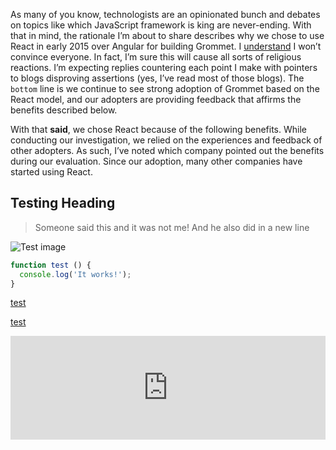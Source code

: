 As many of you know, technologists are an opinionated bunch and debates on topics like which JavaScript framework is king are never-ending. With that in mind, the rationale I’m about to share describes why we chose to use React in early 2015 over Angular for building Grommet. I [understand](http://grommet.io) I won’t convince everyone. In fact, I’m sure this will cause all sorts of religious reactions. I’m expecting replies countering each point I make with pointers to blogs disproving assertions (yes, I’ve read most of those blogs). The `bottom` line is we continue to see strong adoption of Grommet based on the React model, and our adopters are providing feedback that affirms the benefits described below.

With that **said**, we chose React because of the following benefits.  While conducting our investigation, we relied on the experiences and feedback of other adopters. As such, I’ve noted which company pointed out the benefits during our evaluation.  Since our adoption, many other companies have started using React.

## Testing Heading

> Someone said this and it was not me!
And he also did in a new line

![Test image](IMG_1228.jpg)

```js
function test () {
  console.log('It works!');
}
```

[test](http://www.google.com)

[test](/post/2016/03/07/2016-responsive-design-trends)

<iframe width="100%" height="166" scrolling="no" frameborder="no" src="https://w.soundcloud.com/player/?url=http%3A%2F%2Fapi.soundcloud.com%2Ftracks%2F248366699&amp;auto_play=false&amp;show_artwork=true&amp;color=0066cc"></iframe>
